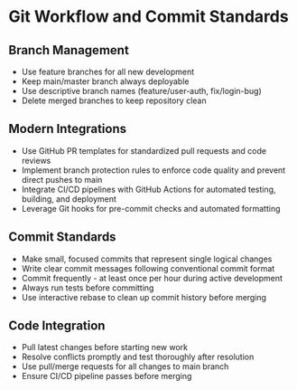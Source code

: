 # Git Workflow and Commit Standards

## Branch Management

- Use feature branches for all new development
- Keep main/master branch always deployable
- Use descriptive branch names (feature/user-auth, fix/login-bug)
- Delete merged branches to keep repository clean

## Modern Integrations

- Use GitHub PR templates for standardized pull requests and code reviews
- Implement branch protection rules to enforce code quality and prevent direct pushes to main
- Integrate CI/CD pipelines with GitHub Actions for automated testing, building, and deployment
- Leverage Git hooks for pre-commit checks and automated formatting

## Commit Standards

- Make small, focused commits that represent single logical changes
- Write clear commit messages following conventional commit format
- Commit frequently - at least once per hour during active development
- Always run tests before committing
- Use interactive rebase to clean up commit history before merging

## Code Integration

- Pull latest changes before starting new work
- Resolve conflicts promptly and test thoroughly after resolution
- Use pull/merge requests for all changes to main branch
- Ensure CI/CD pipeline passes before merging
